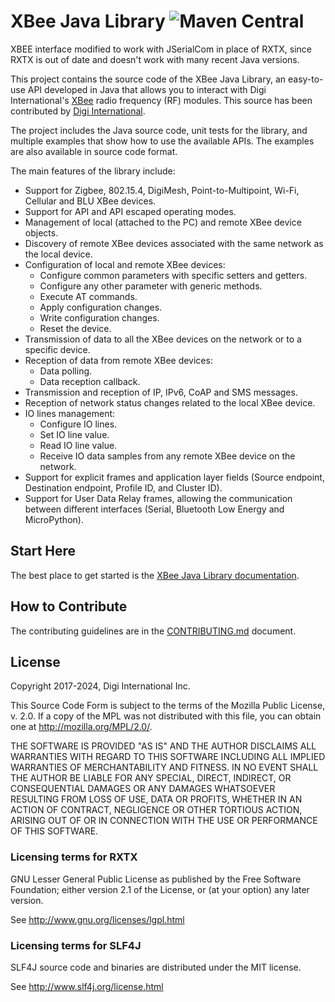 # XBee Java Library ![Maven Central](https://img.shields.io/maven-central/v/com.digi.xbee/xbee-java-library)

XBEE interface modified to work with JSerialCom in place of RXTX, since RXTX is 
out of date and doesn't work with many recent Java versions.

This project contains the source code of the XBee Java Library, an easy-to-use 
API developed in Java that allows you to interact with Digi International's
[XBee](http://www.digi.com/xbee/) radio frequency (RF) modules. This source has 
been contributed by [Digi International](http://www.digi.com).

The project includes the Java source code, unit tests for the library, and 
multiple examples that show how to use the available APIs. The examples are
also available in source code format.

The main features of the library include:

* Support for Zigbee, 802.15.4, DigiMesh, Point-to-Multipoint, Wi-Fi, Cellular
and BLU XBee devices.
* Support for API and API escaped operating modes.
* Management of local (attached to the PC) and remote XBee device objects.
* Discovery of remote XBee devices associated with the same network as the 
local device.
* Configuration of local and remote XBee devices:
  * Configure common parameters with specific setters and getters.
  * Configure any other parameter with generic methods.
  * Execute AT commands.
  * Apply configuration changes.
  * Write configuration changes.
  * Reset the device.
* Transmission of data to all the XBee devices on the network or to a specific 
device.
* Reception of data from remote XBee devices:
  * Data polling.
  * Data reception callback.
* Transmission and reception of IP, IPv6, CoAP and SMS messages.
* Reception of network status changes related to the local XBee device.
* IO lines management:
  * Configure IO lines.
  * Set IO line value.
  * Read IO line value.
  * Receive IO data samples from any remote XBee device on the network.
* Support for explicit frames and application layer fields (Source endpoint, 
Destination endpoint, Profile ID, and Cluster ID).
* Support for User Data Relay frames, allowing the communication between
different interfaces (Serial, Bluetooth Low Energy and MicroPython).


## Start Here

The best place to get started is the 
[XBee Java Library documentation](http://www.digi.com/resources/documentation/digidocs/90001438/Default.htm).


## How to Contribute

The contributing guidelines are in the 
[CONTRIBUTING.md](https://github.com/digidotcom/xbee-java/blob/master/CONTRIBUTING.md) 
document.


## License

Copyright 2017-2024, Digi International Inc.

This Source Code Form is subject to the terms of the Mozilla Public
License, v. 2.0. If a copy of the MPL was not distributed with this
file, you can obtain one at http://mozilla.org/MPL/2.0/.
 
THE SOFTWARE IS PROVIDED "AS IS" AND THE AUTHOR DISCLAIMS ALL WARRANTIES 
WITH REGARD TO THIS SOFTWARE INCLUDING ALL IMPLIED WARRANTIES OF 
MERCHANTABILITY AND FITNESS. IN NO EVENT SHALL THE AUTHOR BE LIABLE FOR 
ANY SPECIAL, DIRECT, INDIRECT, OR CONSEQUENTIAL DAMAGES OR ANY DAMAGES 
WHATSOEVER RESULTING FROM LOSS OF USE, DATA OR PROFITS, WHETHER IN AN 
ACTION OF CONTRACT, NEGLIGENCE OR OTHER TORTIOUS ACTION, ARISING OUT OF 
OR IN CONNECTION WITH THE USE OR PERFORMANCE OF THIS SOFTWARE.

### Licensing terms for RXTX

GNU Lesser General Public License as published by the Free Software Foundation; 
either version 2.1 of the License, or (at your option) any later version.

See http://www.gnu.org/licenses/lgpl.html

### Licensing terms for SLF4J

SLF4J source code and binaries are distributed under the MIT license.

See http://www.slf4j.org/license.html

